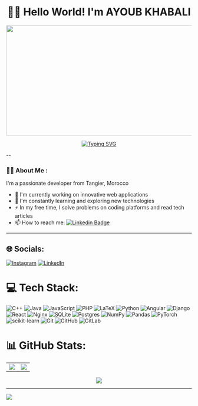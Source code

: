 # <div align="center">👨‍💻 Hello World! I'm AYOUB KHABALI</div>

<div align="center">
  <img src="https://media.giphy.com/media/dWesBcTLavkZuG35MI/giphy.gif" width="600" height="300"/>
</div>

<div align="center">
  
  [![Typing SVG](https://readme-typing-svg.herokuapp.com?font=Fira+Code&pause=1000&width=435&lines=Full+Stack+Developer;Always+learning+new+things;Passionate+about+coding)](https://git.io/typing-svg)  

</div>

--

### 🧙‍♂️ About Me  :

I'm a passionate developer from Tangier, Morocco

- 🔭 I'm currently working on innovative web applications
- 🌱 I'm constantly learning and exploring new technologies
- ⚡ In my free time, I solve problems on coding platforms and read tech articles
- 📫 How to reach me: [![Linkedin Badge](https://img.shields.io/badge/-AYOUB-blue?style=flat&logo=Linkedin&logoColor=white)](your-linkedin-url)

---


## 🌐 Socials:
[![Instagram](https://img.shields.io/badge/Instagram-%23E4405F.svg?logo=Instagram&logoColor=white)](https://instagram.com/@ayoubkhabali) [![LinkedIn](https://img.shields.io/badge/LinkedIn-%230077B5.svg?logo=linkedin&logoColor=white)](https://linkedin.com/in/ayoubkhabali) 

# 💻 Tech Stack:
![C++](https://img.shields.io/badge/c++-%2300599C.svg?style=for-the-badge&logo=c%2B%2B&logoColor=white) ![Java](https://img.shields.io/badge/java-%23ED8B00.svg?style=for-the-badge&logo=openjdk&logoColor=white) ![JavaScript](https://img.shields.io/badge/javascript-%23323330.svg?style=for-the-badge&logo=javascript&logoColor=%23F7DF1E) ![PHP](https://img.shields.io/badge/php-%23777BB4.svg?style=for-the-badge&logo=php&logoColor=white) ![LaTeX](https://img.shields.io/badge/latex-%23008080.svg?style=for-the-badge&logo=latex&logoColor=white) ![Python](https://img.shields.io/badge/python-3670A0?style=for-the-badge&logo=python&logoColor=ffdd54) ![Angular](https://img.shields.io/badge/angular-%23DD0031.svg?style=for-the-badge&logo=angular&logoColor=white) ![Django](https://img.shields.io/badge/django-%23092E20.svg?style=for-the-badge&logo=django&logoColor=white) ![React](https://img.shields.io/badge/react-%2320232a.svg?style=for-the-badge&logo=react&logoColor=%2361DAFB) ![Nginx](https://img.shields.io/badge/nginx-%23009639.svg?style=for-the-badge&logo=nginx&logoColor=white) ![SQLite](https://img.shields.io/badge/sqlite-%2307405e.svg?style=for-the-badge&logo=sqlite&logoColor=white) ![Postgres](https://img.shields.io/badge/postgres-%23316192.svg?style=for-the-badge&logo=postgresql&logoColor=white) ![NumPy](https://img.shields.io/badge/numpy-%23013243.svg?style=for-the-badge&logo=numpy&logoColor=white) ![Pandas](https://img.shields.io/badge/pandas-%23150458.svg?style=for-the-badge&logo=pandas&logoColor=white) ![PyTorch](https://img.shields.io/badge/PyTorch-%23EE4C2C.svg?style=for-the-badge&logo=PyTorch&logoColor=white) ![scikit-learn](https://img.shields.io/badge/scikit--learn-%23F7931E.svg?style=for-the-badge&logo=scikit-learn&logoColor=white) ![Git](https://img.shields.io/badge/git-%23F05033.svg?style=for-the-badge&logo=git&logoColor=white) ![GitHub](https://img.shields.io/badge/github-%23121011.svg?style=for-the-badge&logo=github&logoColor=white) ![GitLab](https://img.shields.io/badge/gitlab-%23181717.svg?style=for-the-badge&logo=gitlab&logoColor=white)
# 📊 GitHub Stats:
<table>
  <tr>
    <td align="right">
      <img src="https://github-readme-stats.vercel.app/api?username=ayoubkhabali&theme=dark&hide_border=false&include_all_commits=true&count_private=true" />
    </td>
    <td align="left">
      <img src="https://github-readme-streak-stats.herokuapp.com/?user=ayoubkhabali&theme=dark&hide_border=false" />
    </td>
  </tr>
</table>

<p align="center">
  <img src="https://github-readme-stats.vercel.app/api/top-langs/?username=ayoubkhabali&theme=dark&hide_border=false&include_all_commits=true&count_private=true&layout=compact" />
</p>


---
[![](https://visitcount.itsvg.in/api?id=ayoubkhabali&icon=0&color=0)](https://visitcount.itsvg.in)

<!-- Proudly created with GPRM ( https://gprm.itsvg.in ) -->
